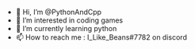 - 👋 Hi, I’m @PythonAndCpp
- 👀 I’m interested in coding games
- 🌱 I’m currently learning python
- 📫 How to reach me : I_Like_Beans#7782 on discord 

